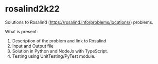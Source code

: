 # rosalind2k22
Solutions to Rosalind (https://rosalind.info/problems/locations/) problems.

What is present:

1. Description of the problem and link to Rosalind
2. Input and Output file
3. Solution in Python and NodeJs with TypeScript.
4. Testing using UnitTesting/PyTest module.


